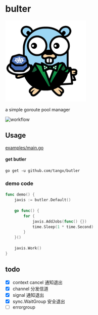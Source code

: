 # bulter

![gopher-butler-256](docs/img/gopher-butler-256.png)

a simple goroute pool manager

![workflow](https://www.plantuml.com/plantuml/proxy?fmt=svg&src=https://raw.githubusercontent.com/tangx/butler/master/docs/workflow.puml)


## Usage

[examples/main.go](__examples__/main.go)

#### get butler
```
go get -u github.com/tangx/butler
```

### demo code

```go
func demo() {
	javis := butler.Default()

	go func() {
		for {
			javis.AddJobs(func() {})
			time.Sleep(1 * time.Second)
		}
	}()

	javis.Work()
}
```

## todo

+ [x] context cancel 通知退出
+ [x] channel 分发信道
+ [x] signal 通知退出
+ [x] sync.WaitGroup 安全退出
+ [ ] errorgroup